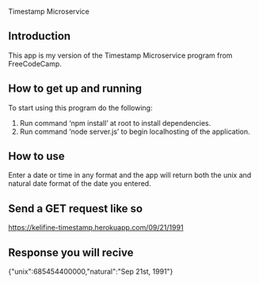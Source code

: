 Timestamp Microservice


Introduction
------------------
This app is my version of the Timestamp Microservice program from FreeCodeCamp. 
 
How to get up and running
-----------------
To start using this program do the following:  
1. Run command ‘npm install’ at root to install dependencies.  
2. Run command ‘node server.js’ to begin localhosting of the application.  
 
How to use
----------------
Enter a date or time in any format and the app will return both the unix and natural date format of the date you entered.

Send a GET request like so 
----------------------------
https://kelifine-timestamp.herokuapp.com/09/21/1991


Response you will recive 
----------------------------

{"unix":685454400000,"natural":"Sep 21st, 1991"}

